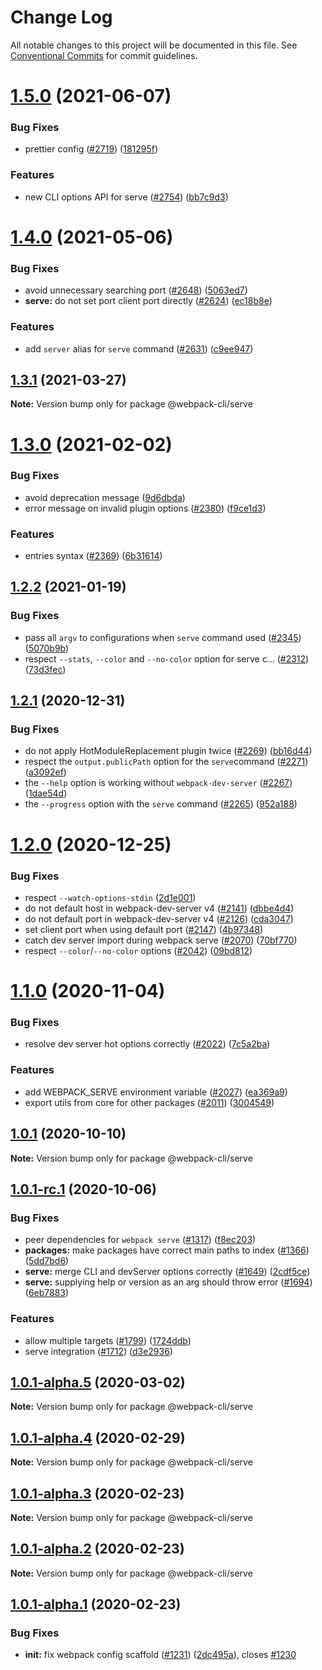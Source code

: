# Change Log

All notable changes to this project will be documented in this file.
See [Conventional Commits](https://conventionalcommits.org) for commit guidelines.

# [1.5.0](https://github.com/webpack/webpack-cli/compare/@webpack-cli/serve@1.4.0...@webpack-cli/serve@1.5.0) (2021-06-07)

### Bug Fixes

-   prettier config ([#2719](https://github.com/webpack/webpack-cli/issues/2719)) ([181295f](https://github.com/webpack/webpack-cli/commit/181295fb1b1973c201c221813562219d85b845ae))

### Features

-   new CLI options API for serve ([#2754](https://github.com/webpack/webpack-cli/issues/2754)) ([bb7c9d3](https://github.com/webpack/webpack-cli/commit/bb7c9d3c9b0dca11242e2febcd41805c063e1317))

# [1.4.0](https://github.com/webpack/webpack-cli/compare/@webpack-cli/serve@1.3.1...@webpack-cli/serve@1.4.0) (2021-05-06)

### Bug Fixes

-   avoid unnecessary searching port ([#2648](https://github.com/webpack/webpack-cli/issues/2648)) ([5063ed7](https://github.com/webpack/webpack-cli/commit/5063ed7970cd12fd042308edfccca8dbf249f0fc))
-   **serve:** do not set port client port directly ([#2624](https://github.com/webpack/webpack-cli/issues/2624)) ([ec18b8e](https://github.com/webpack/webpack-cli/commit/ec18b8e478ff1a5f8d85bbddc599001dfd69eba3))

### Features

-   add `server` alias for `serve` command ([#2631](https://github.com/webpack/webpack-cli/issues/2631)) ([c9ee947](https://github.com/webpack/webpack-cli/commit/c9ee947618c06447bc1f949e4d401e63f737f38d))

## [1.3.1](https://github.com/webpack/webpack-cli/compare/@webpack-cli/serve@1.3.0...@webpack-cli/serve@1.3.1) (2021-03-27)

**Note:** Version bump only for package @webpack-cli/serve

# [1.3.0](https://github.com/webpack/webpack-cli/compare/@webpack-cli/serve@1.2.2...@webpack-cli/serve@1.3.0) (2021-02-02)

### Bug Fixes

-   avoid deprecation message ([9d6dbda](https://github.com/webpack/webpack-cli/commit/9d6dbda93da167a1aaad03f599105a4fe7849dc3))
-   error message on invalid plugin options ([#2380](https://github.com/webpack/webpack-cli/issues/2380)) ([f9ce1d3](https://github.com/webpack/webpack-cli/commit/f9ce1d30b83bf0e0b4d91498d012c13c208e6e67))

### Features

-   entries syntax ([#2369](https://github.com/webpack/webpack-cli/issues/2369)) ([6b31614](https://github.com/webpack/webpack-cli/commit/6b3161479578f572f803f579c7e71073eb797184))

## [1.2.2](https://github.com/webpack/webpack-cli/compare/@webpack-cli/serve@1.2.1...@webpack-cli/serve@1.2.2) (2021-01-19)

### Bug Fixes

-   pass all `argv` to configurations when `serve` command used ([#2345](https://github.com/webpack/webpack-cli/issues/2345)) ([5070b9b](https://github.com/webpack/webpack-cli/commit/5070b9bcbd5bdac00088d0c21486ad181a4df000))
-   respect `--stats`, `--color` and `--no-color` option for serve c… ([#2312](https://github.com/webpack/webpack-cli/issues/2312)) ([73d3fec](https://github.com/webpack/webpack-cli/commit/73d3feced18b4e3708f958707326a6642a594cf2))

## [1.2.1](https://github.com/webpack/webpack-cli/compare/@webpack-cli/serve@1.2.0...@webpack-cli/serve@1.2.1) (2020-12-31)

### Bug Fixes

-   do not apply HotModuleReplacement plugin twice ([#2269](https://github.com/webpack/webpack-cli/issues/2269)) ([bb16d44](https://github.com/webpack/webpack-cli/commit/bb16d4481414a5f3c0cbeb18af690084b2ae4215))
-   respect the `output.publicPath` option for the `serve`command ([#2271](https://github.com/webpack/webpack-cli/issues/2271)) ([a3092ef](https://github.com/webpack/webpack-cli/commit/a3092ef2b51ece30221f7dd7b30a686626c1fd7a))
-   the `--help` option is working without `webpack-dev-server` ([#2267](https://github.com/webpack/webpack-cli/issues/2267)) ([1dae54d](https://github.com/webpack/webpack-cli/commit/1dae54da94d3220437b9257efe512447023de1d3))
-   the `--progress` option with the `serve` command ([#2265](https://github.com/webpack/webpack-cli/issues/2265)) ([952a188](https://github.com/webpack/webpack-cli/commit/952a1883b1a18c4fb38e8eb7bbbdb2aefc7942f4))

# [1.2.0](https://github.com/webpack/webpack-cli/compare/@webpack-cli/serve@1.1.0...@webpack-cli/serve@1.2.0) (2020-12-25)

### Bug Fixes

-   respect `--watch-options-stdin` ([2d1e001](https://github.com/webpack/webpack-cli/commit/2d1e001e7f4f560c2b36607bd1b29dfe2aa32066))
-   do not default host in webpack-dev-server v4 ([#2141](https://github.com/webpack/webpack-cli/issues/2141)) ([dbbe4d4](https://github.com/webpack/webpack-cli/commit/dbbe4d4bc93ff9147ba43fae2d2352fa3583558d))
-   do not default port in webpack-dev-server v4 ([#2126](https://github.com/webpack/webpack-cli/issues/2126)) ([cda3047](https://github.com/webpack/webpack-cli/commit/cda30471f51db4631a0f54b852c553de270f7f64))
-   set client port when using default port ([#2147](https://github.com/webpack/webpack-cli/issues/2147)) ([4b97348](https://github.com/webpack/webpack-cli/commit/4b973488a42c4e12d86e0324a4c7051d1380a6fa))
-   catch dev server import during webpack serve ([#2070](https://github.com/webpack/webpack-cli/issues/2070)) ([70bf770](https://github.com/webpack/webpack-cli/commit/70bf7708c21dffe6521f1800b9dec2a62d21cfe2))
-   respect `--color`/`--no-color` options ([#2042](https://github.com/webpack/webpack-cli/issues/2042)) ([09bd812](https://github.com/webpack/webpack-cli/commit/09bd8126e95c9675b1f6862451f629cd4c439adb))

# [1.1.0](https://github.com/webpack/webpack-cli/compare/@webpack-cli/serve@1.0.1...@webpack-cli/serve@1.1.0) (2020-11-04)

### Bug Fixes

-   resolve dev server hot options correctly ([#2022](https://github.com/webpack/webpack-cli/issues/2022)) ([7c5a2ba](https://github.com/webpack/webpack-cli/commit/7c5a2bae49625ee4982d7478b7e741968731cea2))

### Features

-   add WEBPACK_SERVE environment variable ([#2027](https://github.com/webpack/webpack-cli/issues/2027)) ([ea369a9](https://github.com/webpack/webpack-cli/commit/ea369a98ea5ec366b688caebcb1276d9fbe0c651))
-   export utils from core for other packages ([#2011](https://github.com/webpack/webpack-cli/issues/2011)) ([3004549](https://github.com/webpack/webpack-cli/commit/3004549c06b3fe00708d8e1eecf42419e0f72f66))

## [1.0.1](https://github.com/webpack/webpack-cli/compare/@webpack-cli/serve@1.0.1-rc.1...@webpack-cli/serve@1.0.1) (2020-10-10)

**Note:** Version bump only for package @webpack-cli/serve

## [1.0.1-rc.1](https://github.com/webpack/webpack-cli/compare/@webpack-cli/serve@1.0.1-alpha.5...@webpack-cli/serve@1.0.1-rc.1) (2020-10-06)

### Bug Fixes

-   peer dependencies for `webpack serve` ([#1317](https://github.com/webpack/webpack-cli/issues/1317)) ([f8ec203](https://github.com/webpack/webpack-cli/commit/f8ec20382702450134032a65403894573b04be8d))
-   **packages:** make packages have correct main paths to index ([#1366](https://github.com/webpack/webpack-cli/issues/1366)) ([5dd7bd6](https://github.com/webpack/webpack-cli/commit/5dd7bd62046568481996e48328b15a335557f8ae))
-   **serve:** merge CLI and devServer options correctly ([#1649](https://github.com/webpack/webpack-cli/issues/1649)) ([2cdf5ce](https://github.com/webpack/webpack-cli/commit/2cdf5ce159f63ac65b33f4aca4c82fa1e959fef5))
-   **serve:** supplying help or version as an arg should throw error ([#1694](https://github.com/webpack/webpack-cli/issues/1694)) ([6eb7883](https://github.com/webpack/webpack-cli/commit/6eb78833f910135ca798c0c28f8d236ef234a76c))

### Features

-   allow multiple targets ([#1799](https://github.com/webpack/webpack-cli/issues/1799)) ([1724ddb](https://github.com/webpack/webpack-cli/commit/1724ddb9067d5c5ba2654d4e5473ee9de5610825))
-   serve integration ([#1712](https://github.com/webpack/webpack-cli/issues/1712)) ([d3e2936](https://github.com/webpack/webpack-cli/commit/d3e29368c40ee47e4f7a07c41281714645e20ea7))

## [1.0.1-alpha.5](https://github.com/ematipico/webpack-cli/compare/@webpack-cli/serve@1.0.1-alpha.4...@webpack-cli/serve@1.0.1-alpha.5) (2020-03-02)

**Note:** Version bump only for package @webpack-cli/serve

## [1.0.1-alpha.4](https://github.com/ematipico/webpack-cli/compare/@webpack-cli/serve@1.0.1-alpha.3...@webpack-cli/serve@1.0.1-alpha.4) (2020-02-29)

**Note:** Version bump only for package @webpack-cli/serve

## [1.0.1-alpha.3](https://github.com/ematipico/webpack-cli/compare/@webpack-cli/serve@1.0.1-alpha.2...@webpack-cli/serve@1.0.1-alpha.3) (2020-02-23)

**Note:** Version bump only for package @webpack-cli/serve

## [1.0.1-alpha.2](https://github.com/webpack/webpack-cli/compare/@webpack-cli/serve@1.0.1-alpha.1...@webpack-cli/serve@1.0.1-alpha.2) (2020-02-23)

**Note:** Version bump only for package @webpack-cli/serve

## [1.0.1-alpha.1](https://github.com/webpack/webpack-cli/compare/@webpack-cli/serve@1.0.1-alpha.0...@webpack-cli/serve@1.0.1-alpha.1) (2020-02-23)

### Bug Fixes

-   **init:** fix webpack config scaffold ([#1231](https://github.com/webpack/webpack-cli/issues/1231)) ([2dc495a](https://github.com/webpack/webpack-cli/commit/2dc495a8d050d28478c6c2533d7839e9ff78d76c)), closes [#1230](https://github.com/webpack/webpack-cli/issues/1230)
